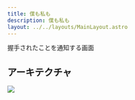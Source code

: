 ```yaml
---
title: 僕も私も
description: 僕も私も
layout: ../../layouts/MainLayout.astro
---
```


握手されたことを通知する画面

## アーキテクチャ

![](../../drawio-assets/architechture-shakehand.png)
